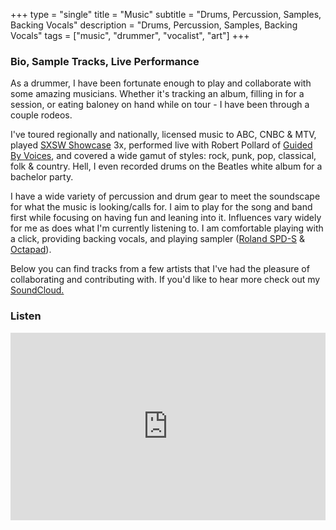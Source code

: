 +++
type = "single"
title = "Music"
subtitle = "Drums, Percussion, Samples, Backing Vocals"
description = "Drums, Percussion, Samples, Backing Vocals"
tags = ["music", "drummer", "vocalist", "art"]
+++

### Bio, Sample Tracks, Live Performance ###

As a drummer, I have been fortunate enough to play and collaborate with some amazing musicians. Whether it's tracking an album, filling in for a session, or eating baloney on hand while on tour - I have been through a couple rodeos.

I've toured regionally and nationally, licensed music to ABC, CNBC & MTV, played [SXSW Showcase](https://www.sxsw.com/festivals/music/) 3x, performed live with Robert Pollard of [Guided By Voices](https://www.guidedbyvoices.com/), and covered a wide gamut of styles: rock, punk, pop, classical, folk & country.  Hell, I even recorded drums on the Beatles white album for a bachelor party.  

I have a wide variety of percussion and drum gear to meet the soundscape for what the music is looking/calls for. I aim to play for the song and band first while focusing on having fun and leaning into it.  Influences vary widely for me as does what I'm currently listening to.  I am comfortable playing with a click, providing backing vocals, and playing sampler ([Roland SPD-S](http://www.roland.ca/products/spd-s/) &amp; [Octapad](https://eg.roland.com/products/octapad_spd-30/)).

Below you can find tracks from a few artists that I've had the pleasure of collaborating and contributing with. If you'd like to hear more check out my [SoundCloud.](https://soundcloud.com/cjbarkbark)

### Listen ###
<iframe width="100%" height="300" scrolling="no" frameborder="no" allow="autoplay" src="https://w.soundcloud.com/player/?url=https%3A//api.soundcloud.com/playlists/304550669&color=%23ff5500&auto_play=false&hide_related=false&show_comments=true&show_user=true&show_reposts=false&show_teaser=true&visual=true"></iframe>

